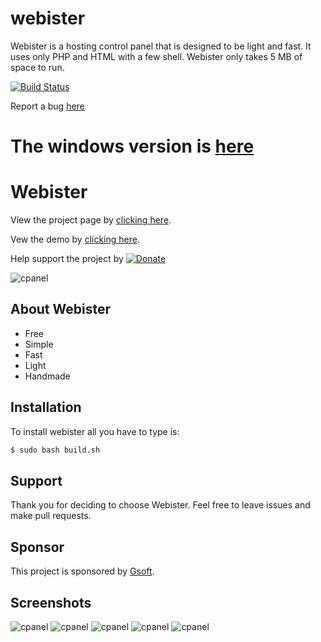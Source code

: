 
# webister
Webister is a hosting control panel that is designed to be light and fast. It uses only PHP and HTML with a few shell. Webister only takes 5 MB of space to run.

[![Build Status](http://www.adaclare.com:8080/job/Webister%20Development/job/webister/job/master/badge/icon)](http://www.adaclare.com:8080/job/Webister%20Development/job/webister/job/master/)

Report a bug [here](http://adaclare.com/errtrck/bug_report_page.php)

The windows version is [here](https://github.com/alwaysontop617/windows-webister)
=======
# Webister
View the project page by [clicking here](http://alwaysontop617.github.io/webister).

Vew the demo by [clicking here](https://www.adaclare.com/index.php/try-webister/).

Help support the project by [![Donate](https://img.shields.io/badge/Donate-PayPal-green.svg)](https://www.paypal.com/donate/?token=Ea_rrJDbgtQPpP7fa1R8N_SuEQgxg2ZtaT77NZYhUJ7sZCJxxacpOionaVcz5erevcOpbG)

![cpanel](https://j.gifs.com/qjWAjD.gif)

## About Webister

  - Free
  - Simple
  - Fast
  - Light
  - Handmade


## Installation

To install webister all you have to type is:
```sh
$ sudo bash build.sh
```

## Support

Thank you for deciding to choose Webister. Feel free to leave issues and make pull requests.

## Sponsor

This project is sponsored by [Gsoft](http://gsoft.cu.cc/).

## Screenshots

![cpanel](https://raw.githubusercontent.com/alwaysontop617/webister/master/screenshots/login.png)
![cpanel](https://raw.githubusercontent.com/alwaysontop617/webister/master/screenshots/cpanel.png)
![cpanel](https://raw.githubusercontent.com/alwaysontop617/webister/master/screenshots/database.png)
![cpanel](https://raw.githubusercontent.com/alwaysontop617/webister/master/screenshots/fileman.png)
![cpanel](https://raw.githubusercontent.com/alwaysontop617/webister/master/screenshots/website.png)

